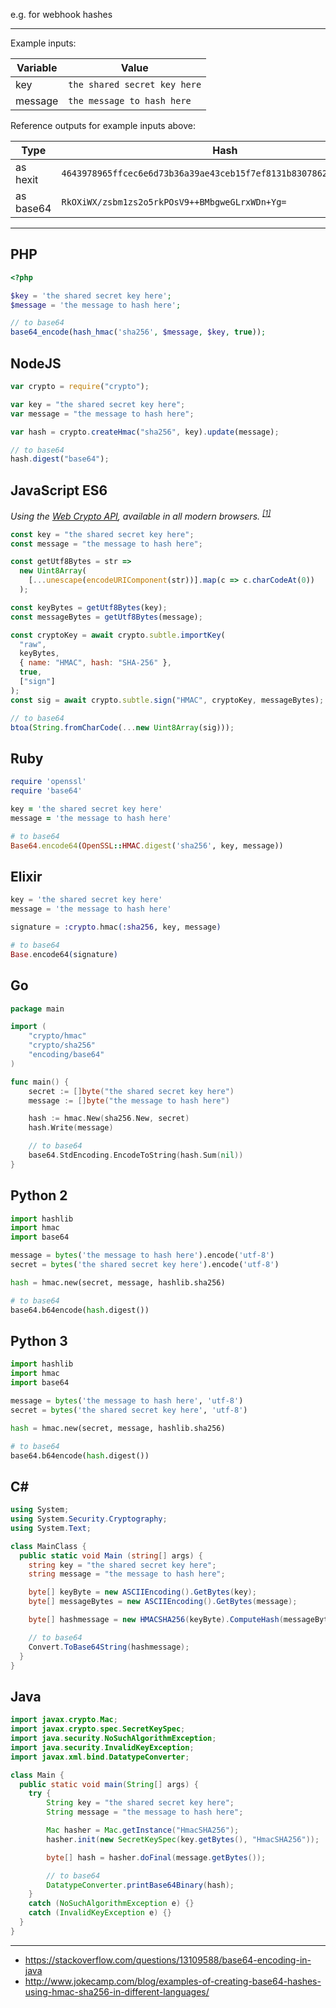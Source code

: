 e.g. for webhook hashes

---

Example inputs:

| Variable | Value                        |
| -------- | ---------------------------- |
| key      | `the shared secret key here` |
| message  | `the message to hash here`   |

Reference outputs for example inputs above:

| Type      | Hash                                                               |
| --------- | ------------------------------------------------------------------ |
| as hexit  | `4643978965ffcec6e6d73b36a39ae43ceb15f7ef8131b8307862ebc560e7f988` |
| as base64 | `RkOXiWX/zsbm1zs2o5rkPOsV9++BMbgweGLrxWDn+Yg=`                     |

---

## PHP

```php
<?php

$key = 'the shared secret key here';
$message = 'the message to hash here';

// to base64
base64_encode(hash_hmac('sha256', $message, $key, true));
```

## NodeJS

```js
var crypto = require("crypto");

var key = "the shared secret key here";
var message = "the message to hash here";

var hash = crypto.createHmac("sha256", key).update(message);

// to base64
hash.digest("base64");
```

## JavaScript ES6

_Using the [Web Crypto API](https://developer.mozilla.org/en-US/docs/Web/API/Web_Crypto_API), available in all modern browsers. <sup>[[1]](https://caniuse.com/#feat=cryptography)</sup>_

```js
const key = "the shared secret key here";
const message = "the message to hash here";

const getUtf8Bytes = str =>
  new Uint8Array(
    [...unescape(encodeURIComponent(str))].map(c => c.charCodeAt(0))
  );

const keyBytes = getUtf8Bytes(key);
const messageBytes = getUtf8Bytes(message);

const cryptoKey = await crypto.subtle.importKey(
  "raw",
  keyBytes,
  { name: "HMAC", hash: "SHA-256" },
  true,
  ["sign"]
);
const sig = await crypto.subtle.sign("HMAC", cryptoKey, messageBytes);

// to base64
btoa(String.fromCharCode(...new Uint8Array(sig)));
```

## Ruby

```rb
require 'openssl'
require 'base64'

key = 'the shared secret key here'
message = 'the message to hash here'

# to base64
Base64.encode64(OpenSSL::HMAC.digest('sha256', key, message))
```

## Elixir

```elixir
key = 'the shared secret key here'
message = 'the message to hash here'

signature = :crypto.hmac(:sha256, key, message)

# to base64
Base.encode64(signature)
```

## Go

```go
package main

import (
	"crypto/hmac"
	"crypto/sha256"
	"encoding/base64"
)

func main() {
	secret := []byte("the shared secret key here")
	message := []byte("the message to hash here")

	hash := hmac.New(sha256.New, secret)
	hash.Write(message)

	// to base64
	base64.StdEncoding.EncodeToString(hash.Sum(nil))
}
```

## Python 2

```py
import hashlib
import hmac
import base64

message = bytes('the message to hash here').encode('utf-8')
secret = bytes('the shared secret key here').encode('utf-8')

hash = hmac.new(secret, message, hashlib.sha256)

# to base64
base64.b64encode(hash.digest())
```

## Python 3

```py
import hashlib
import hmac
import base64

message = bytes('the message to hash here', 'utf-8')
secret = bytes('the shared secret key here', 'utf-8')

hash = hmac.new(secret, message, hashlib.sha256)

# to base64
base64.b64encode(hash.digest())
```

## C&#35;

```cs
using System;
using System.Security.Cryptography;
using System.Text;

class MainClass {
  public static void Main (string[] args) {
    string key = "the shared secret key here";
    string message = "the message to hash here";

    byte[] keyByte = new ASCIIEncoding().GetBytes(key);
    byte[] messageBytes = new ASCIIEncoding().GetBytes(message);

    byte[] hashmessage = new HMACSHA256(keyByte).ComputeHash(messageBytes);

    // to base64
    Convert.ToBase64String(hashmessage);
  }
}
```

## Java

```java
import javax.crypto.Mac;
import javax.crypto.spec.SecretKeySpec;
import java.security.NoSuchAlgorithmException;
import java.security.InvalidKeyException;
import javax.xml.bind.DatatypeConverter;

class Main {
  public static void main(String[] args) {
  	try {
	    String key = "the shared secret key here";
	    String message = "the message to hash here";

	    Mac hasher = Mac.getInstance("HmacSHA256");
	    hasher.init(new SecretKeySpec(key.getBytes(), "HmacSHA256"));

	    byte[] hash = hasher.doFinal(message.getBytes());

	    // to base64
	    DatatypeConverter.printBase64Binary(hash);
  	}
  	catch (NoSuchAlgorithmException e) {}
  	catch (InvalidKeyException e) {}
  }
}
```

---

- https://stackoverflow.com/questions/13109588/base64-encoding-in-java
- http://www.jokecamp.com/blog/examples-of-creating-base64-hashes-using-hmac-sha256-in-different-languages/
